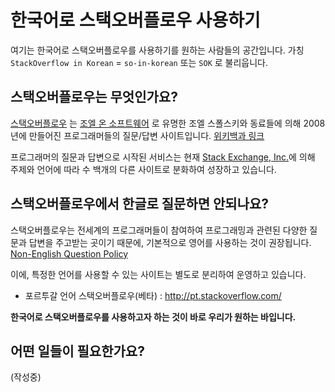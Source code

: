 # 한국어로 스택오버플로우 사용하기

여기는 한국어로 스택오버플로우를 사용하기를 원하는 사람들의 공간입니다.
가칭 `StackOverflow in Korean` = `so-in-korean` 또는 `SOK` 로 불리웁니다.


## 스택오버플로우는 무엇인가요?

[스택오버플로우](http://stackoverflow.com/) 는 [조엘 온 소프트웨어](http://korean.joelonsoftware.com/) 로 유명한 조엘 스폴스키와 동료들에 의해 2008년에 만들어진 프로그래머들의 질문/답변 사이트입니다. [위키백과 링크](http://ko.wikipedia.org/wiki/%EC%8A%A4%ED%83%9D_%EC%98%A4%EB%B2%84%ED%94%8C%EB%A1%9C_(%EC%9B%B9%EC%82%AC%EC%9D%B4%ED%8A%B8))

프로그래머의 질문과 답변으로 시작된 서비스는 현재 [Stack Exchange, Inc.](http://stackexchange.com/)에 의해 주제와 언어에 따라 수 백개의 다른 사이트로 분화하여 성장하고 있습니다. 


## 스택오버플로우에서 한글로 질문하면 안되나요?

스택오버플로우는 전세계의 프로그래머들이 참여하여 프로그래밍과 관련된 다양한 질문과 답변을 주고받는 곳이기 때문에, 기본적으로 영어를 사용하는 것이 권장됩니다. [Non-English Question Policy](http://blog.stackoverflow.com/2009/07/non-english-question-policy/)

이에, 특정한 언어를 사용할 수 있는 사이트는 별도로 분리하여 운영하고 있습니다.
  - 포르투갈 언어 스택오버플로우(베타) : http://pt.stackoverflow.com/

**한국어로 스택오버플로우를 사용하고자 하는 것이 바로 우리가 원하는 바입니다.**


## 어떤 일들이 필요한가요?

(작성중)

